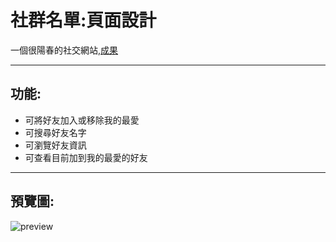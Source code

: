 # 社群名單:頁面設計
 一個很陽春的社交網站,[成果](https://sd880428.github.io/A13-social-page/)
___
 ## 功能:
 - 可將好友加入或移除我的最愛
 - 可搜尋好友名字
 - 可瀏覽好友資訊
 - 可查看目前加到我的最愛的好友
***
## 預覽圖:
 ![preview](https://i.imgur.com/sYS3OTJ.png "preview")